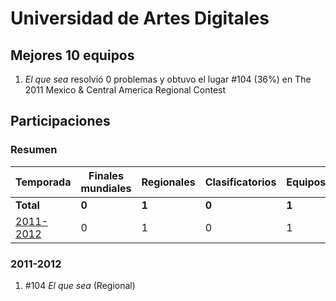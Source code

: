 ---
---

# Universidad de Artes Digitales

## Mejores 10 equipos

1. _El que sea_ resolvió 0 problemas y obtuvo el lugar #104 (36%) en The 2011 Mexico & Central America Regional Contest

## Participaciones

### Resumen

| Temporada | Finales mundiales | Regionales | Clasificatorios | Equipos |
| --- | --- | --- | --- | --- |
| **Total** | **0** | **1** | **0** | **1** |
| [2011-2012](#2011-2012) | 0 | 1 | 0 | 1 |

### 2011-2012

1. #104 _El que sea_ (Regional)



